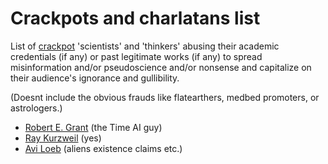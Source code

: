 # Crackpots and charlatans list

List of [crackpot](https://math.ucr.edu/home/baez/crackpot.html)
'scientists' and 'thinkers' abusing their academic credentials (if any)
or past legitimate works (if any) to spread misinformation and/or
pseudoscience and/or nonsense and capitalize on their audience's
ignorance and gullibility. 

(Doesnt include the obvious frauds like flatearthers, medbed
promoters, or astrologers.)

* [Robert E. Grant](https://robertedwardgrant.com/) (the Time AI guy)
* [Ray Kurzweil](https://www.thekurzweillibrary.com/) (yes)
* [Avi Loeb](https://lweb.cfa.harvard.edu/~loeb/) (aliens existence claims etc.)
